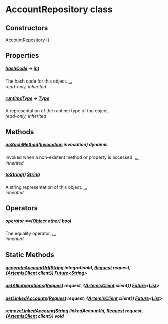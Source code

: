 


# AccountRepository class












## Constructors

[AccountRepository](../repository_account_repository/AccountRepository/AccountRepository.md) ()

    


## Properties

##### [hashCode](https://api.flutter.dev/flutter/dart-core/Object/hashCode.html) &#8594; [int](https://api.flutter.dev/flutter/dart-core/int-class.html)



The hash code for this object. [...](https://api.flutter.dev/flutter/dart-core/Object/hashCode.html)  
_read-only, inherited_



##### [runtimeType](https://api.flutter.dev/flutter/dart-core/Object/runtimeType.html) &#8594; [Type](https://api.flutter.dev/flutter/dart-core/Type-class.html)



A representation of the runtime type of the object.   
_read-only, inherited_




## Methods

##### [noSuchMethod](https://api.flutter.dev/flutter/dart-core/Object/noSuchMethod.html)([Invocation](https://api.flutter.dev/flutter/dart-core/Invocation-class.html) invocation) dynamic



Invoked when a non-existent method or property is accessed. [...](https://api.flutter.dev/flutter/dart-core/Object/noSuchMethod.html)  
_inherited_



##### [toString](https://api.flutter.dev/flutter/dart-core/Object/toString.html)() [String](https://api.flutter.dev/flutter/dart-core/String-class.html)



A string representation of this object. [...](https://api.flutter.dev/flutter/dart-core/Object/toString.html)  
_inherited_




## Operators

##### [operator ==](https://api.flutter.dev/flutter/dart-core/Object/operator_equals.html)([Object](https://api.flutter.dev/flutter/dart-core/Object-class.html) other) [bool](https://api.flutter.dev/flutter/dart-core/bool-class.html)



The equality operator. [...](https://api.flutter.dev/flutter/dart-core/Object/operator_equals.html)  
_inherited_





## Static Methods

##### [generateAccountUrl](../repository_account_repository/AccountRepository/generateAccountUrl.md)([String](https://api.flutter.dev/flutter/dart-core/String-class.html) integrationId, [Request](../request_request/Request-class.md) request, {[ArtemisClient](https://pub.dev/documentation/artemis/6.18.4/client/ArtemisClient-class.html) client}) [Future](https://api.flutter.dev/flutter/dart-async/Future-class.html)&lt;[String](https://api.flutter.dev/flutter/dart-core/String-class.html)>



   




##### [getAllIntegrations](../repository_account_repository/AccountRepository/getAllIntegrations.md)([Request](../request_request/Request-class.md) request, {[ArtemisClient](https://pub.dev/documentation/artemis/6.18.4/client/ArtemisClient-class.html) client}) [Future](https://api.flutter.dev/flutter/dart-async/Future-class.html)&lt;[List](https://api.flutter.dev/flutter/dart-core/List-class.html)>



   




##### [getLinkedAccounts](../repository_account_repository/AccountRepository/getLinkedAccounts.md)([Request](../request_request/Request-class.md) request, {[ArtemisClient](https://pub.dev/documentation/artemis/6.18.4/client/ArtemisClient-class.html) client}) [Future](https://api.flutter.dev/flutter/dart-async/Future-class.html)&lt;[List](https://api.flutter.dev/flutter/dart-core/List-class.html)>



   




##### [removeLinkedAccount](../repository_account_repository/AccountRepository/removeLinkedAccount.md)([String](https://api.flutter.dev/flutter/dart-core/String-class.html) linkedAccountId, [Request](../request_request/Request-class.md) request, {[ArtemisClient](https://pub.dev/documentation/artemis/6.18.4/client/ArtemisClient-class.html) client}) void



   










